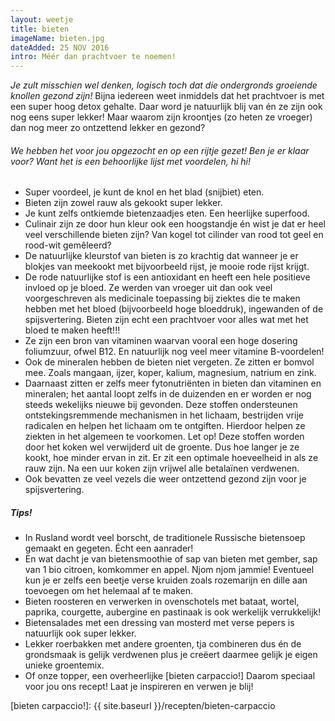 ```yaml
---
layout: weetje
title: bieten
imageName: bieten.jpg
dateAdded: 25 NOV 2016
intro: Méér dan prachtvoer te noemen!
---
```


*Je zult misschien wel denken, logisch toch dat die ondergronds groeiende knollen gezond zijn!*
Bijna iedereen weet inmiddels dat het prachtvoer is met een super hoog detox gehalte. Daar word je natuurlijk blij van én ze zijn ook nog eens super lekker! Maar waarom zijn kroontjes (zo heten ze vroeger) dan nog meer zo ontzettend lekker en gezond?

###### We hebben het voor jou opgezocht en op een rijtje gezet! Ben je er klaar voor? Want het is een behoorlijke lijst met voordelen, hi hi!

* Super voordeel, je kunt de knol en het blad (snijbiet) eten.
* Bieten zijn zowel rauw als gekookt super lekker.
* Je kunt zelfs ontkiemde bietenzaadjes eten. Een heerlijke superfood.
* Culinair zijn ze door hun kleur ook een hoogstandje én wist je dat er heel veel verschillende bieten zijn? Van kogel tot cilinder van rood tot geel en rood-wit gemêleerd?
* De natuurlijke kleurstof van bieten is zo krachtig dat wanneer je er blokjes van meekookt met bijvoorbeeld rijst, je mooie rode rijst krijgt.
* De rode natuurlijke stof is een antioxidant en heeft een hele positieve invloed op je bloed. Ze werden van vroeger uit dan ook veel voorgeschreven als medicinale toepassing bij ziektes die te maken hebben met het bloed (bijvoorbeeld hoge bloeddruk), ingewanden of de spijsvertering. Bieten zijn echt een prachtvoer voor alles wat met het bloed te maken heeft!!!
* Ze zijn een bron van vitaminen waarvan vooral een hoge dosering foliumzuur, ofwel B12. En natuurlijk nog veel meer vitamine B-voordelen!
* Ook de mineralen hebben de bieten niet vergeten. Ze zitten er bomvol mee. Zoals mangaan, ijzer, koper, kalium, magnesium, natrium en zink.
* Daarnaast zitten er zelfs meer fytonutriënten in bieten dan vitaminen en mineralen; het aantal loopt zelfs in de duizenden en er worden er nog steeds wekelijks nieuwe bij gevonden. Deze stoffen ondersteunen ontstekingsremmende mechanismen in het lichaam, bestrijden vrije radicalen en helpen het lichaam om te ontgiften. Hierdoor helpen ze ziekten in het algemeen te voorkomen. Let op! Deze stoffen worden door het koken wel verwijderd uit de groente.  Dus hoe langer je ze kookt, hoe minder ervan in zit. Er zit een optimale hoeveelheid in als ze rauw zijn. Na een uur koken zijn vrijwel alle betalaïnen verdwenen.
* Ook bevatten ze veel vezels die weer ontzettend gezond zijn voor je spijsvertering.

##### Tips!
* In Rusland wordt veel borscht, de traditionele Russische bietensoep gemaakt en gegeten. Écht een aanrader!
* En wat dacht je van bietensmoothie of sap van bieten met gember, sap van 1 bio citroen, komkommer en appel. Njom njom jammie!  Eventueel kun je er zelfs een beetje verse kruiden zoals rozemarijn en dille aan toevoegen om het helemaal af te maken.
* Bieten roosteren en verwerken in ovenschotels met bataat, wortel, paprika, courgette, aubergine en pastinaak is ook werkelijk verrukkelijk!
* Bietensalades met een dressing van mosterd met verse pepers is natuurlijk ook super lekker.
* Lekker roerbakken met andere groenten, tja combineren dus én de grondsmaak is gelijk verdwenen plus je creëert daarmee gelijk je eigen unieke groentemix.
* Of onze topper, een overheerlijke [bieten carpaccio!] Daarom speciaal voor jou ons recept! Laat je inspireren en verwen je blij!

[bieten carpaccio!]: {{ site.baseurl }}/recepten/bieten-carpaccio
